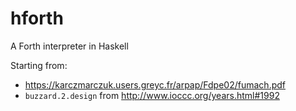 # hforth
A Forth interpreter in Haskell

Starting from:

* https://karczmarczuk.users.greyc.fr/arpap/Fdpe02/fumach.pdf
* `buzzard.2.design` from http://www.ioccc.org/years.html#1992
